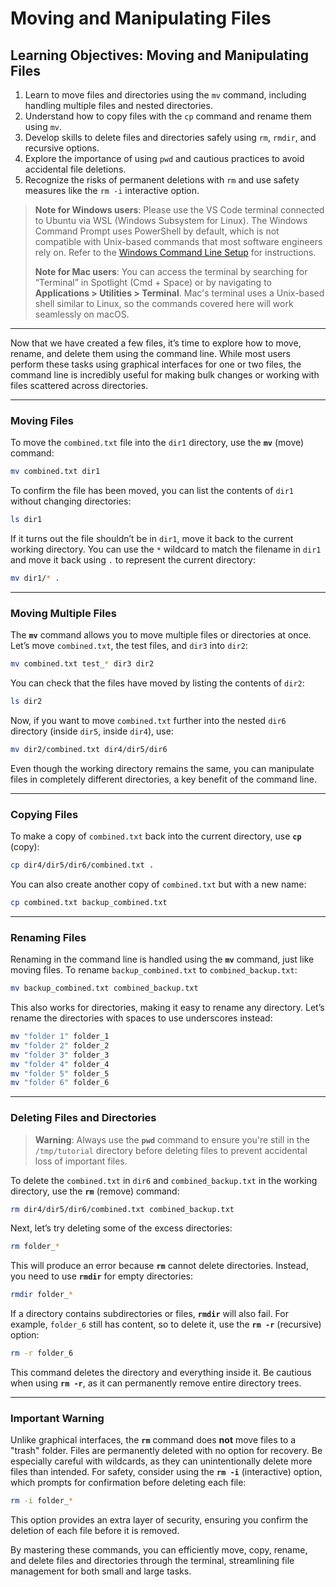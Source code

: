 # **Moving and Manipulating Files**

## **Learning Objectives: Moving and Manipulating Files**
1. Learn to move files and directories using the `mv` command, including handling multiple files and nested directories.  
2. Understand how to copy files with the `cp` command and rename them using `mv`.  
3. Develop skills to delete files and directories safely using `rm`, `rmdir`, and recursive options.  
4. Explore the importance of using `pwd` and cautious practices to avoid accidental file deletions.  
5. Recognize the risks of permanent deletions with `rm` and use safety measures like the `rm -i` interactive option.  

> **Note for Windows users**: Please use the VS Code terminal connected to Ubuntu via WSL (Windows Subsystem for Linux). The Windows Command Prompt uses PowerShell by default, which is not compatible with Unix-based commands that most software engineers rely on. Refer to the [Windows Command Line Setup](../logistics/required-software.md#install-and-setup-windows-subsystem-for-linux-wsl) for instructions.
>
> **Note for Mac users**: You can access the terminal by searching for “Terminal” in Spotlight (Cmd + Space) or by navigating to **Applications > Utilities > Terminal**. Mac's terminal uses a Unix-based shell similar to Linux, so the commands covered here will work seamlessly on macOS.

---

Now that we have created a few files, it’s time to explore how to move, rename, and delete them using the command line. While most users perform these tasks using graphical interfaces for one or two files, the command line is incredibly useful for making bulk changes or working with files scattered across directories.

---

### **Moving Files**

To move the `combined.txt` file into the `dir1` directory, use the **`mv`** (move) command:

```bash
mv combined.txt dir1
```

To confirm the file has been moved, you can list the contents of `dir1` without changing directories:

```bash
ls dir1
```

If it turns out the file shouldn’t be in `dir1`, move it back to the current working directory. You can use the `*` wildcard to match the filename in `dir1` and move it back using `.` to represent the current directory:

```bash
mv dir1/* .
```

---

### **Moving Multiple Files**

The **`mv`** command allows you to move multiple files or directories at once. Let’s move `combined.txt`, the test files, and `dir3` into `dir2`:

```bash
mv combined.txt test_* dir3 dir2
```

You can check that the files have moved by listing the contents of `dir2`:

```bash
ls dir2
```

Now, if you want to move `combined.txt` further into the nested `dir6` directory (inside `dir5`, inside `dir4`), use:

```bash
mv dir2/combined.txt dir4/dir5/dir6
```

Even though the working directory remains the same, you can manipulate files in completely different directories, a key benefit of the command line.

---

### **Copying Files**

To make a copy of `combined.txt` back into the current directory, use **`cp`** (copy):

```bash
cp dir4/dir5/dir6/combined.txt .
```

You can also create another copy of `combined.txt` but with a new name:

```bash
cp combined.txt backup_combined.txt
```

---

### **Renaming Files**

Renaming in the command line is handled using the **`mv`** command, just like moving files. To rename `backup_combined.txt` to `combined_backup.txt`:

```bash
mv backup_combined.txt combined_backup.txt
```

This also works for directories, making it easy to rename any directory. Let’s rename the directories with spaces to use underscores instead:

```bash
mv "folder 1" folder_1
mv "folder 2" folder_2
mv "folder 3" folder_3
mv "folder 4" folder_4
mv "folder 5" folder_5
mv "folder 6" folder_6
```

---

### **Deleting Files and Directories**

> **Warning**: Always use the **`pwd`** command to ensure you're still in the `/tmp/tutorial` directory before deleting files to prevent accidental loss of important files.

To delete the `combined.txt` in `dir6` and `combined_backup.txt` in the working directory, use the **`rm`** (remove) command:

```bash
rm dir4/dir5/dir6/combined.txt combined_backup.txt
```

Next, let’s try deleting some of the excess directories:

```bash
rm folder_*
```

This will produce an error because **`rm`** cannot delete directories. Instead, you need to use **`rmdir`** for empty directories:

```bash
rmdir folder_*
```

If a directory contains subdirectories or files, **`rmdir`** will also fail. For example, `folder_6` still has content, so to delete it, use the **`rm -r`** (recursive) option:

```bash
rm -r folder_6
```

This command deletes the directory and everything inside it. Be cautious when using **`rm -r`**, as it can permanently remove entire directory trees.

---

### **Important Warning**

Unlike graphical interfaces, the **`rm`** command does **not** move files to a "trash" folder. Files are permanently deleted with no option for recovery. Be especially careful with wildcards, as they can unintentionally delete more files than intended. For safety, consider using the **`rm -i`** (interactive) option, which prompts for confirmation before deleting each file:

```bash
rm -i folder_*
```

This option provides an extra layer of security, ensuring you confirm the deletion of each file before it is removed.

By mastering these commands, you can efficiently move, copy, rename, and delete files and directories through the terminal, streamlining file management for both small and large tasks.